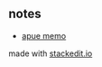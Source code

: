 ## notes

* [apue memo](./apue)

made with [stackedit.io](http://stackedit.io)
<!--stackedit_data:
eyJoaXN0b3J5IjpbNjAzNDkwOTNdfQ==
-->